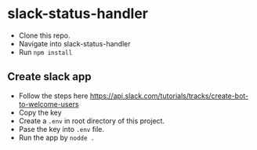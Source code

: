 # slack-status-handler

- Clone this repo.
- Navigate into slack-status-handler
- Run `npm install`

## Create slack app 
- Follow the steps here https://api.slack.com/tutorials/tracks/create-bot-to-welcome-users
- Copy the key
- Create a `.env` in root directory of this project.
- Pase the key into `.env` file.
- Run the app by `nodde .`
